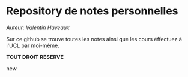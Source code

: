 # Repository de notes personnelles 
_Auteur: Valentin Haveaux_

Sur ce github se trouve toutes les notes ainsi que les cours éffectuez à l'UCL par moi-même.

**TOUT DROIT RESERVE**

new
